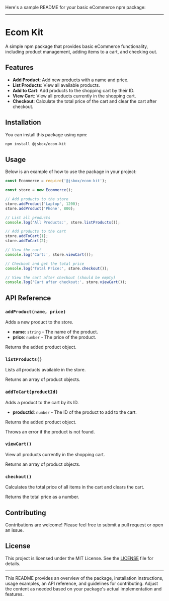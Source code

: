 Here's a sample README for your basic eCommerce npm package:

---

# Ecom Kit

A simple npm package that provides basic eCommerce functionality, including product management, adding items to a cart, and checking out.

## Features

- **Add Product**: Add new products with a name and price.
- **List Products**: View all available products.
- **Add to Cart**: Add products to the shopping cart by their ID.
- **View Cart**: View all products currently in the shopping cart.
- **Checkout**: Calculate the total price of the cart and clear the cart after checkout.

## Installation

You can install this package using npm:

```bash
npm install @jsbox/ecom-kit
```

## Usage

Below is an example of how to use the package in your project:

```javascript
const Ecommerce = require('@jsbox/ecom-kit');

const store = new Ecommerce();

// Add products to the store
store.addProduct('Laptop', 1200);
store.addProduct('Phone', 800);

// List all products
console.log('All Products:', store.listProducts());

// Add products to the cart
store.addToCart(1);
store.addToCart(2);

// View the cart
console.log('Cart:', store.viewCart());

// Checkout and get the total price
console.log('Total Price:', store.checkout());

// View the cart after checkout (should be empty)
console.log('Cart after checkout:', store.viewCart());
```

## API Reference

### `addProduct(name, price)`

Adds a new product to the store.

- **name**: `string` - The name of the product.
- **price**: `number` - The price of the product.

Returns the added product object.

### `listProducts()`

Lists all products available in the store.

Returns an array of product objects.

### `addToCart(productId)`

Adds a product to the cart by its ID.

- **productId**: `number` - The ID of the product to add to the cart.

Returns the added product object.

Throws an error if the product is not found.

### `viewCart()`

View all products currently in the shopping cart.

Returns an array of product objects.

### `checkout()`

Calculates the total price of all items in the cart and clears the cart.

Returns the total price as a number.

## Contributing

Contributions are welcome! Please feel free to submit a pull request or open an issue.

## License

This project is licensed under the MIT License. See the [LICENSE](https://github.com/syedtalaljilani/ecom-kit/blob/main/LICENSE) file for details.

---

This README provides an overview of the package, installation instructions, usage examples, an API reference, and guidelines for contributing. Adjust the content as needed based on your package's actual implementation and features.